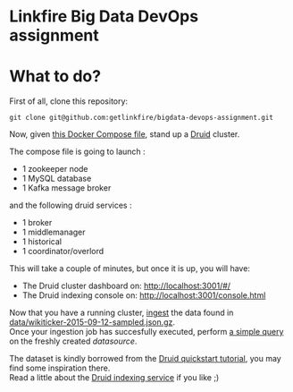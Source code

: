 Linkfire Big Data DevOps assignment
================

What to do?
===========

First of all, clone this repository:

```
git clone git@github.com:getlinkfire/bigdata-devops-assignment.git
```

Now, given [this Docker Compose file](./docker-compose.yml), stand up a [Druid](http://druid.io) cluster.

The compose file is going to launch :

- 1 zookeeper node
- 1 MySQL database
- 1 Kafka message broker

and the following druid services :

- 1 broker
- 1 middlemanager
- 1 historical
- 1 coordinator/overlord

This will take a couple of minutes, but once it is up, you will have:  
- The Druid cluster dashboard on: [http://localhost:3001/#/](http://localhost:3001/#/)
- The Druid indexing console on: [http://localhost:3001/console.html](http://localhost:3001/console.html)

Now that you have a running cluster, [ingest](wikiticker-index.json) the data found in [data/wikiticker-2015-09-12-sampled.json.gz](data/wikiticker-2015-09-12-sampled.json.gz).  
Once your ingestion job has succesfully executed, perform [a simple query](wikiticker-top-pages.json) on the freshly created *datasource*.

The dataset is kindly borrowed from the [Druid quickstart tutorial](http://druid.io/docs/0.12.1/tutorials/quickstart.html), you may find some inspiration there.  
Read a little about the [Druid indexing service](http://druid.io/docs/0.12.1/design/indexing-service.html) if you like ;)
